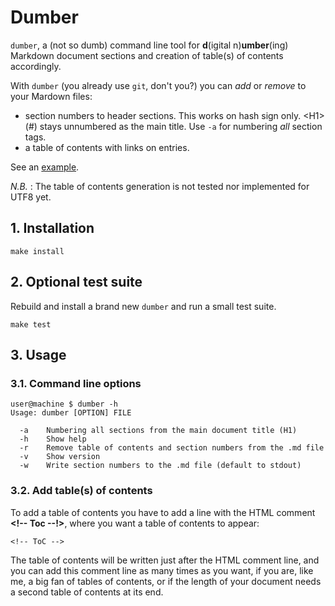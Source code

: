 # Dumber

`dumber`, a (not so dumb) command line tool for **d**(igital n)**umber**(ing) Markdown document sections and creation of table(s) of contents accordingly.

With `dumber` (you already use `git`, don't you?) you can *add* or *remove* to your Mardown files:

- section numbers to header sections. This works on hash sign only. &lt;H1&gt; (#) stays unnumbered as the main title. Use `-a` for numbering *all* section tags.
- a table of contents with links on entries.

See an [example](./example.md).

_N.B._ : The table of contents generation is not tested nor implemented for UTF8 yet.

## 1. Installation

```
make install
```

## 2. Optional test suite

Rebuild and install a brand new `dumber` and run a small test suite.

```
make test
```

## 3. Usage

### 3.1. Command line options
```
user@machine $ dumber -h
Usage: dumber [OPTION] FILE

  -a	Numbering all sections from the main document title (H1)
  -h	Show help
  -r	Remove table of contents and section numbers from the .md file
  -v	Show version
  -w	Write section numbers to the .md file (default to stdout)
```

### 3.2. Add table(s) of contents

To add a table of contents you have to add a line with the HTML comment **&lt;!-- Toc --!&gt;**, where you want a table of contents to appear:

```
<!-- ToC -->
```

The table of contents will be written just after the HTML comment line, and you can add this comment line as many times as you want, if you are, like me, a big fan of tables of contents, or if the length of your document needs a second table of contents at its end.

